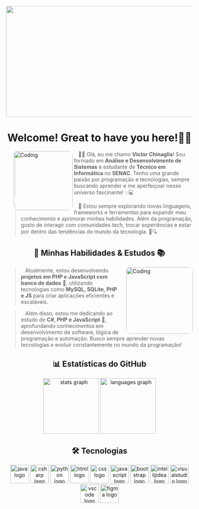 <img align="center" width="1200" height="300" src="https://i.pinimg.com/originals/77/7f/4e/777f4e90abf163a474e5cb31cde7ce51.gif">

<h1 align="center">Welcome! Great to have you here!👨‍💻</h1>

<img align="left" alt="Coding" width="160" 
     src="https://github.com/user-attachments/assets/721eb6ca-c4ca-4ecf-94cc-616ad37c979a" 
     style= "margin-left: 20px; border-radius: 10px;">

<p align="left">
    <blockquote>
        &nbsp;&nbsp;&nbsp;🖐🏼 Olá, eu me chamo <strong>Victor Chinaglia</strong>! Sou formado em <strong>Análise e Desenvolvimento de Sistemas</strong> e estudante de <strong>Técnico em Informática</strong> no <strong>SENAC</strong>. Tenho uma grande paixão por programação e tecnologias, sempre buscando aprender e me aperfeiçoar nesse universo fascinante! 💡💻  
    </blockquote>
</p>

<p align="left">
    <blockquote>
        &nbsp;&nbsp;&nbsp;🚀 Estou sempre explorando novas linguagens, frameworks e ferramentas para expandir meu conhecimento e aprimorar minhas habilidades. Além da programação, gosto de interagir com comunidades tech, trocar experiências e estar por dentro das tendências do mundo da tecnologia. 📖🔍  
    </blockquote>
</p>


<section id="conhecimento">
  <div align="center">
    <h1>🚀 Minhas Habilidades & Estudos 📚</h1>
  </div>

  <img align="right" alt="Coding" width="180" 
       src="https://i.pinimg.com/originals/28/e6/e1/28e6e16b4eee580edadfc42452bc9d74.gif" 
       style="border-radius: 10px; margin-left: 20px; float: right;">

<p align="left">
  <blockquote>
    &nbsp;&nbsp;&nbsp;Atualmente, estou desenvolvendo <strong>projetos em PHP e JavaScript com banco de dados</strong> 📀, utilizando tecnologias como <strong>MySQL, SQLite, PHP e JS</strong> para criar aplicações eficientes e escaláveis.  
  </blockquote>
</p>

<p align="left">
  <blockquote>
    &nbsp;&nbsp;&nbsp;Além disso, estou me dedicando ao estudo de <strong>C#, PHP e JavaScript</strong> 🚀, aprofundando conhecimentos em desenvolvimento de software, lógica de programação e automação. Busco sempre aprender novas tecnologias e evoluir constantemente no mundo da programação!  
  </blockquote>
</p>

<h1 align="center">📊 Estatísticas do GitHub</h1>
<div align="center">
  <img src="https://github-readme-stats.vercel.app/api?username=chinaglia77&hide_title=false&hide_rank=false&show_icons=true&include_all_commits=true&count_private=true&disable_animations=false&theme=dracula&locale=en&hide_border=false&order=1" height="150" alt="stats graph"  />
  <img src="https://github-readme-stats.vercel.app/api/top-langs?username=chinaglia77&locale=en&hide_title=false&layout=compact&card_width=320&langs_count=5&theme=dracula&hide_border=false&order=2" height="150" alt="languages graph"  />
</div>

<h1 align="center">🛠️ Tecnologias</h1>
<div align="center">
  <img src="https://skillicons.dev/icons?i=java" height="50" alt="java logo" />
  <img src="https://skillicons.dev/icons?i=cs" height="50" alt="csharp logo" />
  <img src="https://skillicons.dev/icons?i=py" height="50" alt="python logo" />
  <img src="https://skillicons.dev/icons?i=html" height="50" alt="html logo" />
  <img src="https://skillicons.dev/icons?i=css" height="50" alt="css logo" />
  <img src="https://skillicons.dev/icons?i=js" height="50" alt="javascript logo" />
  <img src="https://skillicons.dev/icons?i=bootstrap" height="50" alt="bootstrap logo" />
  <img src="https://skillicons.dev/icons?i=idea" height="50" alt="intellijidea logo" />
  <img src="https://skillicons.dev/icons?i=visualstudio" height="50" alt="visualstudio logo" />
  <img src="https://skillicons.dev/icons?i=vscode" height="50" alt="vscode logo" />
  <img src="https://skillicons.dev/icons?i=figma" height="50" alt="figma logo" />
</div>





